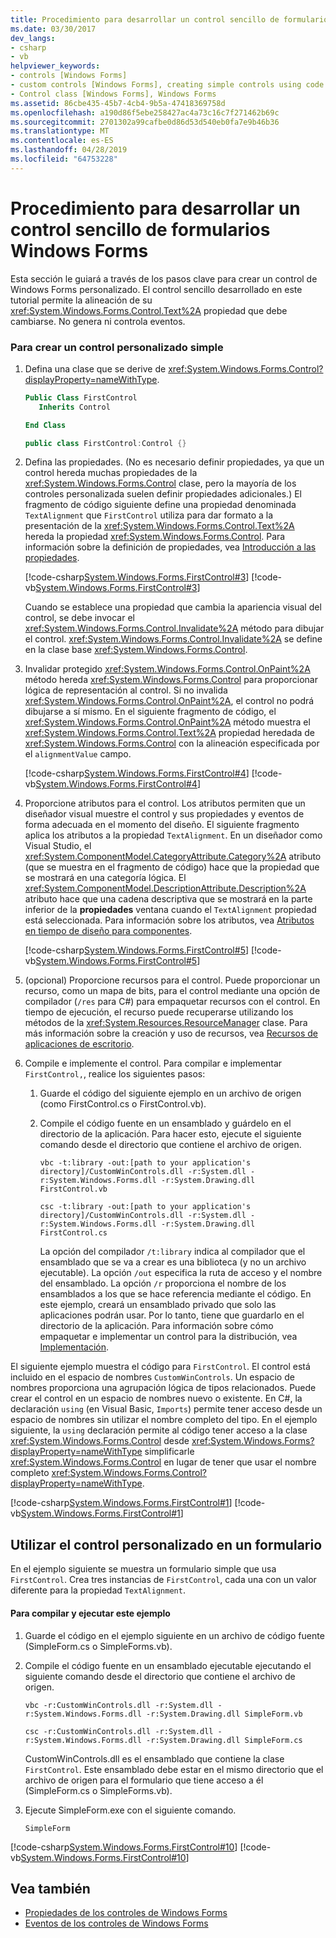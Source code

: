 ```yaml
---
title: Procedimiento para desarrollar un control sencillo de formularios Windows Forms
ms.date: 03/30/2017
dev_langs:
- csharp
- vb
helpviewer_keywords:
- controls [Windows Forms]
- custom controls [Windows Forms], creating simple controls using code
- Control class [Windows Forms], Windows Forms
ms.assetid: 86cbe435-45b7-4cb4-9b5a-47418369758d
ms.openlocfilehash: a190d86f5ebe258427ac4a73c16c7f271462b69c
ms.sourcegitcommit: 2701302a99cafbe0d86d53d540eb0fa7e9b46b36
ms.translationtype: MT
ms.contentlocale: es-ES
ms.lasthandoff: 04/28/2019
ms.locfileid: "64753228"
---
```

# <a name="how-to-develop-a-simple-windows-forms-control"></a>Procedimiento para desarrollar un control sencillo de formularios Windows Forms

Esta sección le guiará a través de los pasos clave para crear un control de Windows Forms personalizado. El control sencillo desarrollado en este tutorial permite la alineación de su <xref:System.Windows.Forms.Control.Text%2A> propiedad que debe cambiarse. No genera ni controla eventos.

### <a name="to-create-a-simple-custom-control"></a>Para crear un control personalizado simple

1. Defina una clase que se derive de <xref:System.Windows.Forms.Control?displayProperty=nameWithType>.

    ```vb
    Public Class FirstControl
       Inherits Control

    End Class
    ```

    ```csharp
    public class FirstControl:Control {}
    ```

2. Defina las propiedades. (No es necesario definir propiedades, ya que un control hereda muchas propiedades de la <xref:System.Windows.Forms.Control> clase, pero la mayoría de los controles personalizada suelen definir propiedades adicionales.) El fragmento de código siguiente define una propiedad denominada `TextAlignment` que `FirstControl` utiliza para dar formato a la presentación de la <xref:System.Windows.Forms.Control.Text%2A> hereda la propiedad <xref:System.Windows.Forms.Control>. Para información sobre la definición de propiedades, vea [Introducción a las propiedades](https://docs.microsoft.com/previous-versions/visualstudio/visual-studio-2013/65zdfbdt(v%3dvs.120)).

     [!code-csharp[System.Windows.Forms.FirstControl#3](~/samples/snippets/csharp/VS_Snippets_Winforms/System.Windows.Forms.FirstControl/CS/FirstControl.cs#3)]
     [!code-vb[System.Windows.Forms.FirstControl#3](~/samples/snippets/visualbasic/VS_Snippets_Winforms/System.Windows.Forms.FirstControl/VB/FirstControl.vb#3)]

     Cuando se establece una propiedad que cambia la apariencia visual del control, se debe invocar el <xref:System.Windows.Forms.Control.Invalidate%2A> método para dibujar el control. <xref:System.Windows.Forms.Control.Invalidate%2A> se define en la clase base <xref:System.Windows.Forms.Control>.

3. Invalidar protegido <xref:System.Windows.Forms.Control.OnPaint%2A> método hereda <xref:System.Windows.Forms.Control> para proporcionar lógica de representación al control. Si no invalida <xref:System.Windows.Forms.Control.OnPaint%2A>, el control no podrá dibujarse a sí mismo. En el siguiente fragmento de código, el <xref:System.Windows.Forms.Control.OnPaint%2A> método muestra el <xref:System.Windows.Forms.Control.Text%2A> propiedad heredada de <xref:System.Windows.Forms.Control> con la alineación especificada por el `alignmentValue` campo.

     [!code-csharp[System.Windows.Forms.FirstControl#4](~/samples/snippets/csharp/VS_Snippets_Winforms/System.Windows.Forms.FirstControl/CS/FirstControl.cs#4)]
     [!code-vb[System.Windows.Forms.FirstControl#4](~/samples/snippets/visualbasic/VS_Snippets_Winforms/System.Windows.Forms.FirstControl/VB/FirstControl.vb#4)]

4. Proporcione atributos para el control. Los atributos permiten que un diseñador visual muestre el control y sus propiedades y eventos de forma adecuada en el momento del diseño. El siguiente fragmento aplica los atributos a la propiedad `TextAlignment`. En un diseñador como Visual Studio, el <xref:System.ComponentModel.CategoryAttribute.Category%2A> atributo (que se muestra en el fragmento de código) hace que la propiedad que se mostrará en una categoría lógica. El <xref:System.ComponentModel.DescriptionAttribute.Description%2A> atributo hace que una cadena descriptiva que se mostrará en la parte inferior de la **propiedades** ventana cuando el `TextAlignment` propiedad está seleccionada. Para información sobre los atributos, vea [Atributos en tiempo de diseño para componentes](https://docs.microsoft.com/previous-versions/visualstudio/visual-studio-2013/tk67c2t8(v=vs.120)).

     [!code-csharp[System.Windows.Forms.FirstControl#5](~/samples/snippets/csharp/VS_Snippets_Winforms/System.Windows.Forms.FirstControl/CS/FirstControl.cs#5)]
     [!code-vb[System.Windows.Forms.FirstControl#5](~/samples/snippets/visualbasic/VS_Snippets_Winforms/System.Windows.Forms.FirstControl/VB/FirstControl.vb#5)]

5. (opcional) Proporcione recursos para el control. Puede proporcionar un recurso, como un mapa de bits, para el control mediante una opción de compilador (`/res` para C#) para empaquetar recursos con el control. En tiempo de ejecución, el recurso puede recuperarse utilizando los métodos de la <xref:System.Resources.ResourceManager> clase. Para más información sobre la creación y uso de recursos, vea [Recursos de aplicaciones de escritorio](../../resources/index.md).

6. Compile e implemente el control. Para compilar e implementar `FirstControl,`, realice los siguientes pasos:

    1. Guarde el código del siguiente ejemplo en un archivo de origen (como FirstControl.cs o FirstControl.vb).

    2. Compile el código fuente en un ensamblado y guárdelo en el directorio de la aplicación. Para hacer esto, ejecute el siguiente comando desde el directorio que contiene el archivo de origen.

        ```console
        vbc -t:library -out:[path to your application's directory]/CustomWinControls.dll -r:System.dll -r:System.Windows.Forms.dll -r:System.Drawing.dll FirstControl.vb
        ```

        ```console
        csc -t:library -out:[path to your application's directory]/CustomWinControls.dll -r:System.dll -r:System.Windows.Forms.dll -r:System.Drawing.dll FirstControl.cs
        ```

         La opción del compilador `/t:library` indica al compilador que el ensamblado que se va a crear es una biblioteca (y no un archivo ejecutable). La opción `/out` especifica la ruta de acceso y el nombre del ensamblado. La opción `/r` proporciona el nombre de los ensamblados a los que se hace referencia mediante el código. En este ejemplo, creará un ensamblado privado que solo las aplicaciones podrán usar. Por lo tanto, tiene que guardarlo en el directorio de la aplicación. Para información sobre cómo empaquetar e implementar un control para la distribución, vea [Implementación](../../deployment/index.md).

El siguiente ejemplo muestra el código para `FirstControl`. El control está incluido en el espacio de nombres `CustomWinControls`. Un espacio de nombres proporciona una agrupación lógica de tipos relacionados. Puede crear el control en un espacio de nombres nuevo o existente. En C#, la declaración `using` (en Visual Basic, `Imports`) permite tener acceso desde un espacio de nombres sin utilizar el nombre completo del tipo. En el ejemplo siguiente, la `using` declaración permite al código tener acceso a la clase <xref:System.Windows.Forms.Control> desde <xref:System.Windows.Forms?displayProperty=nameWithType> simplificarle <xref:System.Windows.Forms.Control> en lugar de tener que usar el nombre completo <xref:System.Windows.Forms.Control?displayProperty=nameWithType>.

[!code-csharp[System.Windows.Forms.FirstControl#1](~/samples/snippets/csharp/VS_Snippets_Winforms/System.Windows.Forms.FirstControl/CS/FirstControl.cs#1)]
[!code-vb[System.Windows.Forms.FirstControl#1](~/samples/snippets/visualbasic/VS_Snippets_Winforms/System.Windows.Forms.FirstControl/VB/FirstControl.vb#1)]

## <a name="using-the-custom-control-on-a-form"></a>Utilizar el control personalizado en un formulario

En el ejemplo siguiente se muestra un formulario simple que usa `FirstControl`. Crea tres instancias de `FirstControl`, cada una con un valor diferente para la propiedad `TextAlignment`.

#### <a name="to-compile-and-run-this-sample"></a>Para compilar y ejecutar este ejemplo

1. Guarde el código en el ejemplo siguiente en un archivo de código fuente (SimpleForm.cs o SimpleForms.vb).

2. Compile el código fuente en un ensamblado ejecutable ejecutando el siguiente comando desde el directorio que contiene el archivo de origen.

    ```console
    vbc -r:CustomWinControls.dll -r:System.dll -r:System.Windows.Forms.dll -r:System.Drawing.dll SimpleForm.vb
    ```

    ```console
    csc -r:CustomWinControls.dll -r:System.dll -r:System.Windows.Forms.dll -r:System.Drawing.dll SimpleForm.cs
    ```

     CustomWinControls.dll es el ensamblado que contiene la clase `FirstControl`. Este ensamblado debe estar en el mismo directorio que el archivo de origen para el formulario que tiene acceso a él (SimpleForm.cs o SimpleForms.vb).

3. Ejecute SimpleForm.exe con el siguiente comando.

    ```console
    SimpleForm
    ```

[!code-csharp[System.Windows.Forms.FirstControl#10](~/samples/snippets/csharp/VS_Snippets_Winforms/System.Windows.Forms.FirstControl/CS/SimpleForm.cs#10)]
[!code-vb[System.Windows.Forms.FirstControl#10](~/samples/snippets/visualbasic/VS_Snippets_Winforms/System.Windows.Forms.FirstControl/VB/SimpleForm.vb#10)]

## <a name="see-also"></a>Vea también

- [Propiedades de los controles de Windows Forms](properties-in-windows-forms-controls.md)
- [Eventos de los controles de Windows Forms](events-in-windows-forms-controls.md)
